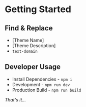 # Getting Started

## Find & Replace

- [Theme Name]
- [Theme Description]
- `text-domain`

## Developer Usage

- Install Dependencies - `npm i`
- Development - `npm run dev`
- Production Build - `npm run build`

_That's it..._
